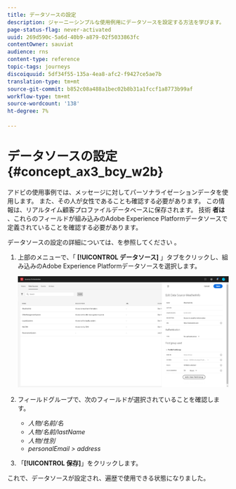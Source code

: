 ```yaml
---
title: データソースの設定
description: ジャーニーシンプルな使用例用にデータソースを設定する方法を学びます。
page-status-flag: never-activated
uuid: 269d590c-5a6d-40b9-a879-02f5033863fc
contentOwner: sauviat
audience: rns
content-type: reference
topic-tags: journeys
discoiquuid: 5df34f55-135a-4ea8-afc2-f9427ce5ae7b
translation-type: tm+mt
source-git-commit: b852c08a488a1bec02b8b31a1fccf1a8773b99af
workflow-type: tm+mt
source-wordcount: '138'
ht-degree: 7%

---
```



# データソースの設定{#concept_ax3_bcy_w2b}

アドビの使用事例では、メッセージに対してパーソナライゼーションデータを使用します。 また、その人が女性であることも確認する必要があります。 この情報は、リアルタイム顧客プロファイルデータベースに保存されます。 技術 **者は** 、これらのフィールドが組み込みのAdobe Experience Platformデータソースで定義されていることを確認する必要があります。

データソースの設定の詳細については、を参照してください [](../datasource/about-data-sources.md)。

1. 上部のメニューで、「 **[!UICONTROL データソース]** 」タブをクリックし、組み込みのAdobe Experience Platformデータソースを選択します。

   ![](../assets/journey23.png)

1. フィールドグループで、次のフィールドが選択されていることを確認します。

   * _人物/名前/名_
   * _人物/名前/lastName_
   * _人物/性別_
   * _personalEmail > address_

1. 「**[!UICONTROL 保存]**」をクリックします。

これで、データソースが設定され、遍歴で使用できる状態になりました。
